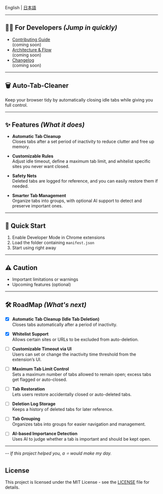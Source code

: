 English | [日本語](docs/lang/README_JA.md)

---

## 👩‍💻 For Developers *(Jump in quickly)*

* [Contributing Guide](docs/dev/CONTRIBUTING.md)
<br> (coming soon)
* [Architecture & Flow](docs/ARCHITECTURE.md)
<br> (coming soon)
* [Changelog](docs/CHANGELOG.md)
<br> (coming soon)
---

## 🗑️ Auto-Tab-Cleaner

Keep your browser tidy by automatically closing idle tabs while giving you full control.

---

## ✨ Features *(What it does)*

-   **Automatic Tab Cleanup**  
    Closes tabs after a set period of inactivity to reduce clutter and free up memory.
    
-   **Customizable Rules**  
    Adjust idle timeout, define a maximum tab limit, and whitelist specific sites you never want closed.
    
-   **Safety Nets**  
    Deleted tabs are logged for reference, and you can easily restore them if needed.
    
-   **Smarter Tab Management**  
    Organize tabs into groups, with optional AI support to detect and preserve important ones.

---

## 🚀 Quick Start

1. Enable Developer Mode in Chrome extensions
2. Load the folder containing `manifest.json`
3. Start using right away

---

## ⚠️ Caution

* Important limitations or warnings
* Upcoming features (optional)

---

## 🛠️ RoadMap *(What's next)*
- [x] **Automatic Tab Cleanup (Idle Tab Deletion)**  
    Closes tabs automatically after a period of inactivity.
    
- [x] **Whitelist Support**  
    Allows certain sites or URLs to be excluded from auto-deletion.
    
- [ ] **Customizable Timeout via UI**  
    Users can set or change the inactivity time threshold from the extension’s UI.
    
- [ ] **Maximum Tab Limit Control**  
    Sets a maximum number of tabs allowed to remain open; excess tabs get flagged or auto-closed.
    
- [ ] **Tab Restoration**  
    Lets users restore accidentally closed or auto-deleted tabs.
    
- [ ] **Deletion Log Storage**  
    Keeps a history of deleted tabs for later reference.
    
- [ ] **Tab Grouping**  
    Organizes tabs into groups for easier navigation and management.
    
- [ ] **AI-based Importance Detection**  
    Uses AI to judge whether a tab is important and should be kept open.

---

-- *If this project helped you, a ⭐ would make my day.*

## License
This project is licensed under the MIT License - see the [LICENSE](LICENSE) file for details.
